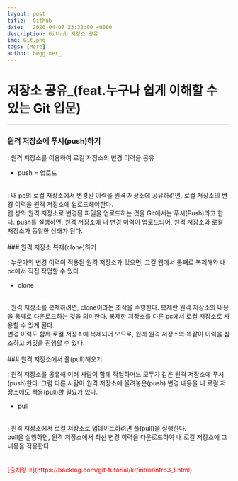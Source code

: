 ```yaml
---
layout: post
title:  Github
date:   2020-04-07 23:32:00 +0000
description: Github 저장소 공유
img: Git.png
tags: [More]
author: begginer_
---
```


# 저장소 공유_(feat.누구나 쉽게 이해할 수 있는 Git 입문)

---

### 원격 저장소에 푸시(push)하기

: 원격 저장소를 이용하여 로컬 저장소의 변경 이력을 공유
<br>
- push = 업로드
<br>
    : 내 pc의 로컬 저장소에서 변경된 이력을 원격 저장소에 공유하려면, 로컬 저장소의 변경 이력을 원격 저장소에 업로드해야한다.
<br>
    웹 상의 원격 저장소로 변경된 파일을 업로드하는 것을 Git에서는 푸시(Push)라고 한다. push를 실행하면, 원격 저장소에 내 변경 이력이 업로드되어, 원격 저장소와 로컬 저장소가 동일한 상태가 된다. 
<br><br>
### 원격 저장소 복제(clone)하기

: 누군가의 변경 이력이 적용된 원격 저장소가 있으면, 그걸 웹에서 통째로 복제해와 내 pc에서 직접 작업할 수 있다.
<br>
- clone
<br>
    : 원격 저장소를 복제하려면, clone이라는 조작을 수행한다. 복제란 원격 저장소의 내용을 통째로 다운로드하는 것을 의미한다. 복제한 저장소를 다른 pc에서 로컬 저장소로 사용할 수 있게 된다.
<br>
    변경 이력도 함께 로컬 저장소에 복제되어 오므로, 원래 원격 저장소와 똑같이 이력을 참조하고 커밋을 진행할 수 있다.
<br><br>
### 원격 저장소에서 풀(pull)해오기

: 원격 저장소를 공유해 여러 사람이 함께 작업하며느 모두가 같은 원격 저장소에 푸시(push)한다. 그럼 다른 사람이 원격 저장소에 올려놓은(push) 변경 내용을 내 로컬 저장소에도 적용(pull)할 필요가 있다. 
<br>
- pull
<br>
    : 원격 저장소에서 로컬 저장소로 업데이트하려면 풀(pull)을 실행한다.
<br>
    pull을 실행하면, 원격 저장소에서 최신 변경 이력을 다운로드하여 내 로컬 저장소에 그 내용을 적용한다.
<br><br><br>
<span style="color:red;">[출처링크](https://backlog.com/git-tutorial/kr/intro/intro3_1.html)</span>